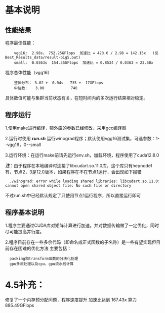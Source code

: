 # 基本说明

## 性能结果
  程序最佳性能：
  
        vgg16:  2.98s， 752.25GFlops  加速比 = 423.6 / 2.98 = 142.15x   (见Best_Results_data/result-big5.out)
        small:  0.0363s  154.35GFlops  加速比 = 0.8534 / 0.0363 = 23.50x
  
  
  程序总体性能（vgg16）

        整体分布： 3.02 +- 0.04s   735 +- 17GFlops
        中位数：   3.00            740
  
  具体数值可能与集群当前状态有关，在短时间内的多次运行结果相对稳定。

## 程序运行
  1.使用make进行编译，额外库的参数已经修改，采用gcc编译器

  2.运行时使用 ***run.sh*** 运行winograd程序；默认使用vgg16测试集，可选参数：1--vgg16，0--small

  3.运行环境：在运行make前请先运行env.sh，加载环境，程序使用了cuda12.8.0

  ***注***：由于程序在本地编译时连接了libcudart.so.11.0库，这个库只有hepnode1有，节点2，3是12.0版本，如果程序在不在节点1运行，会出现如下报错

      ./winograd: error while loading shared libraries: libcudart.so.11.0: cannot open shared object file: No such file or directory

  不过run.sh中已经默认规定了只使用节点1运行程序，所以直接运行即可

## 程序基本说明
  1.程序主要通过CUDA库对矩阵计算进行加速，并对数据传输做了一定优化，同时尽可能提高并行度。

  2.程序目前存在一些多余代码（即命名成正式函数的子名称）是一些有望实现但目前存在困难的优化方法
    主要包括：

      packing和transform函数的分块化处理
      gpu多流处理以及cpu、gpu流水线计算


# 4.5补充：
修复了一个内存预分配问题，程序速度提升
加速比达到 167.43x 算力885.49GFlops

